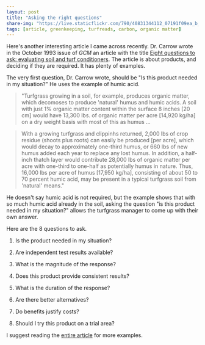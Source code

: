 ```yaml
---
layout: post
title: "Asking the right questions"
share-img: "https://live.staticflickr.com/790/40831344112_07191f09ea_b_d.jpg"
tags: [article, greenkeeping, turfreads, carbon, organic matter]
---
```


Here's another interesting article I came across recently. Dr. Carrow wrote in the October 1993 issue of *GCM* an article with the title [Eight questions to ask: evaluating soil and turf conditioners](http://tic.msu.edu/tgif/flink?recno=29197). The article is about products, and deciding if they are required. It has plenty of examples.

The very first question, Dr. Carrow wrote, should be "Is this product needed in my situation?" He uses the example of humic acid. 

> "Turfgrass growing in a soil, for example, produces organic matter, which decomoses to produce 'natural' humus and humic acids. A soil with just 1% organic matter content within the surface 8 inches [20 cm] would have 13,300 lbs. of organic matter per acre [14,920 kg/ha] on a dry weight basis with most of this as humus ...

> With a growing turfgrass and clippinhs returned, 2,000 lbs of crop residue (shoots plus roots) can easily be produced [per acre], which would decay to approximately one-third humus, or 660 lbs of new humus added each year to replace any lost humus. In addition, a half-inch thatch layer would contribute 28,000 lbs of organic matter per acre with one-third to one-half as potentially humus in nature. Thus, 16,000 lbs per acre of humus [17,950 kg/ha], consisting of about 50 to 70 percent humic acid, may be present in a typical turfgrass soil from 'natural' means."

He doesn't say humic acid is not required, but the example shows that with so much humic acid already in the soil, asking the question "is this product needed in my situation?" allows the turfgrass manager to come up with their own answer.

Here are the 8 questions to ask. 

1. Is the product needed in my situation?

2. Are independent test results available?

3. What is the magnitude of the response?

4. Does this product provide consistent results?

5. What is the duration of the response?

6. Are there better alternatives?

7. Do benefits justify costs?

8. Should I try this product on a trial area?

I suggest reading the [entire article](http://tic.msu.edu/tgif/flink?recno=29197) for more examples.



